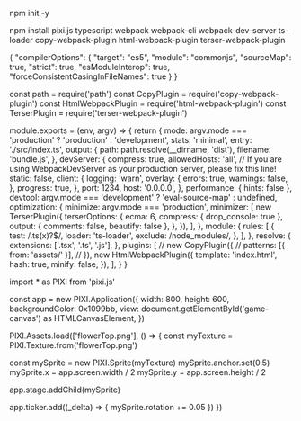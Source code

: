 <!-- questa build e' relativa alla versione di PixiJs 7.1.2  -->
<!-- creiamo una build che monti tramite webpack ts e pixijs -->
<!-- 1) inizializiamo Nodejs -->
npm init -y
<!-- 2) installiamo i pacchetti di PixieJs (v7.1.2) / Typescript / Webpack e pacchetti aggiuntivi  -->
npm install pixi.js typescript webpack webpack-cli webpack-dev-server ts-loader copy-webpack-plugin html-webpack-plugin terser-webpack-plugin
<!-- 
sezioniamola assieme:

- webpack: Uno strumento di build open-source per JavaScript quindi gestisce la compilazione del codice e l'organizzazione delle dependencies.

- webpack-cli: L'interfaccia a riga di comando per Webpack. Consente di configurare e utilizzare Webpack tramite la riga di comando, fornendo comandi come webpack build, webpack serve, e così via.

- webpack-dev-server: Un server di sviluppo che consente di eseguire l'applicazione in locale ed applica subito le modifiche
alla pagina senza obbligarci al reload.

- ts-loader: Un loader per Webpack che consente di compilare file TypeScript (.ts e .tsx) all'interno di un progetto. Converte i file TypeScript in JavaScript, che può essere compreso ed eseguito dai browser.

- copy-webpack-plugin: Un plugin di Webpack che copia file o directory dalla directory di origine alla directory di build. Si occupera' di gestire la sistemazione degli asset.

- html-webpack-plugin: Un plugin di Webpack che si occupa di teenre il file html sempre aggiornato e compilato.

- terser-webpack-plugin: Un plugin di Webpack per minimizzare (compressione e riduzione delle dimensioni) JavaScript.
-->

<!-- 3) creiamo il file tsconfig.json e definiamo questi dettagli -->
{
  "compilerOptions": {
    <!-- la versione di js adottata per la compilazione -->
    "target": "es5",
    <!-- il sistema di gestione moduli adottato: commonJs e' utilizzato da Webpack e Nodejs -->
    "module": "commonjs",
    <!-- attivo il sistema di mapping che ermette al browser di risalire per la segnalazione degli errori fino al codice sorgente del file Typescript -->
    "sourceMap": true,
    <!-- abilita tutte le opzioni di controllo rigoroso riducendo il rischio di errori  -->
    "strict": true,
    <!-- attiva il supporto di interoperabilita' permettendo di importare moduli per la versione ES6 di Js pure in commonjs -->
    "esModuleInterop": true,
    <!-- forza il compilatore Ts a considerare differente tra maius e minusc riducendo il rischio di errori post compilazione -->
    "forceConsistentCasingInFileNames": true
  }
}

<!-- 4) creiamo il file webpack.config.json per settare webpack per la gestione di un progetto in Ts -->
<!-- importo path (modulo nativo di Nodejs per la gestione dei percorsi) ed vari pacchetti plugin di webpack -->
const path = require('path')
const CopyPlugin = require('copy-webpack-plugin')
const HtmlWebpackPlugin = require('html-webpack-plugin')
const TerserPlugin = require('terser-webpack-plugin')
<!-- esporto il modulo composto da una funzione con due attributi (env, arg) -->
module.exports = (env, argv) => {
  return {
    <!-- imposta la modalita' di esecuzione di webpack su production o development sulla base dell'argv passato dalla riga di comando: production ottimizza il codice migliorando le prestazioni, development fornisce info per il debugging -->
    mode: argv.mode === 'production' ? 'production' : 'development',
    <!-- riduce al minimo l'output codice di webpack per rendere la compilazione quanto piu' pulita possibile -->
    stats: 'minimal', 
    <!-- specifica il percoros file dal quale webpack inizeira' la creazione del bundle (compilazione) -->
    entry: './src/index.ts', 
    <!-- specifica il percorso di destinazione del bundle compilato generatoda webpack -->
    output: {
      path: path.resolve(__dirname, 'dist'),
      filename: 'bundle.js',
    },
    <!-- i settings per il server di sviluppo -->
    devServer: {
      compress: true,
      allowedHosts: 'all', // If you are using WebpackDevServer as your production server, please fix this line!
      static: false,
      client: {
        logging: 'warn',
        overlay: {
          errors: true,
          warnings: false,
        },
        progress: true,
      },
      <!-- le specifiche di port ed host -->
      port: 1234,
      host: '0.0.0.0',
    },
    <!-- disabilitiamo gli avvisi di prestazioni che vengono emessi quandi si superano tot dimensioni di file, questo perche' in genere le app che contengono build di games sono molto grandi -->
    performance: { hints: false },
    devtool: argv.mode === 'development' ? 'eval-source-map' : undefined,
    <!-- abilitiamo le impostazioni di ottimizzazione per minimizzare quanto piu' la portata del codice generato in js  -->
    optimization: {
      minimize: argv.mode === 'production',
      minimizer: [
        new TerserPlugin({
          terserOptions: {
            ecma: 6,
            <!-- rimuove i console log -->
            compress: { drop_console: true },
            <!-- rimuove i commenti -->
            output: { comments: false, beautify: false },
          },
        }),
      ],
    },
    <!-- qua setteremo come webpack dovra gestire il file Ts -->
    module: {
      rules: [
        {
        <!-- cerca file con estensione .ts o .tsx -->
          test: /\.ts(x)?$/,
          <!-- utilizza ts-loader per la compilazione del Ts in Js -->
          loader: 'ts-loader',
          <!-- esclude la cartella node_modules dalla compilazione -->
          exclude: /node_modules/,
        },
      ],
    },
    <!-- specifica quale estensione dei file Webpack dovra' considerare durante la gestione dei moduli -->
    resolve: {
      extensions: ['.tsx', '.ts', '.js'],
    },
    <!-- configuriamo i plugins -->
    plugins: [
        <!-- copyplugin e' responsabile della gestione dei file, in questo caso e' settato per copiare tutti i file della cartella asset, ovvero dove piazzeremo tutte le nostre texture, in dist. In questo caso non avendo file e' commentato? disabilitato -->
      // new CopyPlugin({
      //   patterns: [{ from: 'assets/' }],
      // }),
      <!-- genera un file html utilizzando come modello quello specificato (index.html) -->
      new HtmlWebpackPlugin({
        template: 'index.html',
        hash: true,
        minify: false,
      }),
    ],
  }
}
<!-- in sostanza non necessitiamo di abilitare un comando di watch per il file ts in quanto questi di settings di webpack si occuperano della compilazione automatica dell'app passo per passo -->
<!-- 5) creiamo il nostro fila index.html con l'elemento in body per il canvas -->
<!DOCTYPE html>
<html>
  <head>
    <meta charset="UTF-8" />
    <title>My Game</title>
  </head>
  <body>
    <canvas id="game-canvas"></canvas>
  </body>
</html>
<!-- 6) settiamo il nostro file PixiJs con la nostra applicazione, esempio: -->
import * as PIXI from 'pixi.js'

const app = new PIXI.Application({
  width: 800,
  height: 600,
  backgroundColor: 0x1099bb,
  view: document.getElementById('game-canvas') as HTMLCanvasElement,
})

PIXI.Assets.load(['flowerTop.png'], () => {
  const myTexture = PIXI.Texture.from('flowerTop.png')

  const mySprite = new PIXI.Sprite(myTexture)
  mySprite.anchor.set(0.5)
  mySprite.x = app.screen.width / 2
  mySprite.y = app.screen.height / 2

  app.stage.addChild(mySprite)

  app.ticker.add((_delta) => {
    mySprite.rotation += 0.05
  })
})

